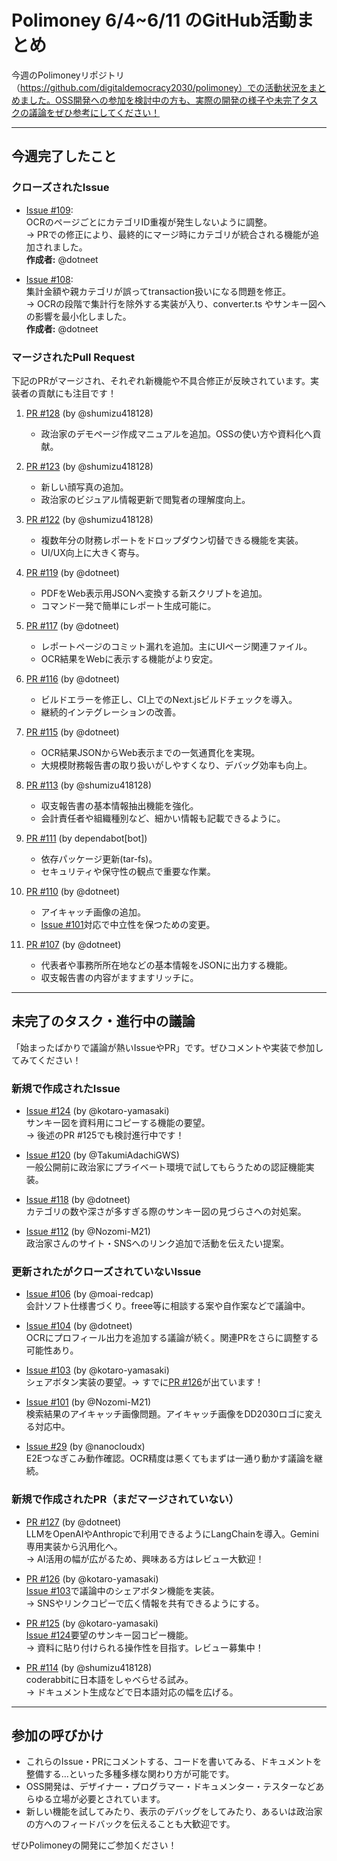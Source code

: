 # Polimoney 6/4~6/11 のGitHub活動まとめ

今週のPolimoneyリポジトリ（https://github.com/digitaldemocracy2030/polimoney）での活動状況をまとめました。OSS開発への参加を検討中の方も、実際の開発の様子や未完了タスクの議論をぜひ参考にしてください！

---

## 今週完了したこと

### クローズされたIssue

- [Issue #109](https://github.com/digitaldemocracy2030/polimoney/issues/109):  
  OCRのページごとにカテゴリID重複が発生しないように調整。  
  → PRでの修正により、最終的にマージ時にカテゴリが統合される機能が追加されました。  
  **作成者:** @dotneet

- [Issue #108](https://github.com/digitaldemocracy2030/polimoney/issues/108):  
  集計金額や親カテゴリが誤ってtransaction扱いになる問題を修正。  
  → OCRの段階で集計行を除外する実装が入り、converter.ts やサンキー図への影響を最小化しました。  
  **作成者:** @dotneet

### マージされたPull Request

下記のPRがマージされ、それぞれ新機能や不具合修正が反映されています。実装者の貢献にも注目です！

1. [PR #128](https://github.com/digitaldemocracy2030/polimoney/pull/128) (by @shumizu418128)  
   - 政治家のデモページ作成マニュアルを追加。OSSの使い方や資料化へ貢献。

2. [PR #123](https://github.com/digitaldemocracy2030/polimoney/pull/123) (by @shumizu418128)  
   - 新しい顔写真の追加。  
   - 政治家のビジュアル情報更新で閲覧者の理解度向上。

3. [PR #122](https://github.com/digitaldemocracy2030/polimoney/pull/122) (by @shumizu418128)  
   - 複数年分の財務レポートをドロップダウン切替できる機能を実装。  
   - UI/UX向上に大きく寄与。

4. [PR #119](https://github.com/digitaldemocracy2030/polimoney/pull/119) (by @dotneet)  
   - PDFをWeb表示用JSONへ変換する新スクリプトを追加。  
   - コマンド一発で簡単にレポート生成可能に。

5. [PR #117](https://github.com/digitaldemocracy2030/polimoney/pull/117) (by @dotneet)  
   - レポートページのコミット漏れを追加。主にUIページ関連ファイル。  
   - OCR結果をWebに表示する機能がより安定。

6. [PR #116](https://github.com/digitaldemocracy2030/polimoney/pull/116) (by @dotneet)  
   - ビルドエラーを修正し、CI上でのNext.jsビルドチェックを導入。  
   - 継続的インテグレーションの改善。

7. [PR #115](https://github.com/digitaldemocracy2030/polimoney/pull/115) (by @dotneet)  
   - OCR結果JSONからWeb表示までの一気通貫化を実現。  
   - 大規模財務報告書の取り扱いがしやすくなり、デバッグ効率も向上。

8. [PR #113](https://github.com/digitaldemocracy2030/polimoney/pull/113) (by @shumizu418128)  
   - 収支報告書の基本情報抽出機能を強化。  
   - 会計責任者や組織種別など、細かい情報も記載できるように。

9. [PR #111](https://github.com/digitaldemocracy2030/polimoney/pull/111) (by dependabot[bot])  
   - 依存パッケージ更新(tar-fs)。  
   - セキュリティや保守性の観点で重要な作業。

10. [PR #110](https://github.com/digitaldemocracy2030/polimoney/pull/110) (by @dotneet)  
    - アイキャッチ画像の追加。  
    - [Issue #101](https://github.com/digitaldemocracy2030/polimoney/issues/101)対応で中立性を保つための変更。

11. [PR #107](https://github.com/digitaldemocracy2030/polimoney/pull/107) (by @dotneet)  
    - 代表者や事務所所在地などの基本情報をJSONに出力する機能。  
    - 収支報告書の内容がますますリッチに。

---

## 未完了のタスク・進行中の議論

「始まったばかりで議論が熱いIssueやPR」です。ぜひコメントや実装で参加してみてください！

### 新規で作成されたIssue

- [Issue #124](https://github.com/digitaldemocracy2030/polimoney/issues/124) (by @kotaro-yamasaki)  
  サンキー図を資料用にコピーする機能の要望。  
  → 後述のPR #125でも検討進行中です！

- [Issue #120](https://github.com/digitaldemocracy2030/polimoney/issues/120) (by @TakumiAdachiGWS)  
  一般公開前に政治家にプライベート環境で試してもらうための認証機能実装。

- [Issue #118](https://github.com/digitaldemocracy2030/polimoney/issues/118) (by @dotneet)  
  カテゴリの数や深さが多すぎる際のサンキー図の見づらさへの対処案。

- [Issue #112](https://github.com/digitaldemocracy2030/polimoney/issues/112) (by @Nozomi-M21)  
  政治家さんのサイト・SNSへのリンク追加で活動を伝えたい提案。

### 更新されたがクローズされていないIssue

- [Issue #106](https://github.com/digitaldemocracy2030/polimoney/issues/106) (by @moai-redcap)  
  会計ソフト仕様書づくり。freee等に相談する案や自作案などで議論中。

- [Issue #104](https://github.com/digitaldemocracy2030/polimoney/issues/104) (by @dotneet)  
  OCRにプロフィール出力を追加する議論が続く。関連PRをさらに調整する可能性あり。

- [Issue #103](https://github.com/digitaldemocracy2030/polimoney/issues/103) (by @kotaro-yamasaki)  
  シェアボタン実装の要望。→ すでに[PR #126](https://github.com/digitaldemocracy2030/polimoney/pull/126)が出ています！

- [Issue #101](https://github.com/digitaldemocracy2030/polimoney/issues/101) (by @Nozomi-M21)  
  検索結果のアイキャッチ画像問題。アイキャッチ画像をDD2030ロゴに変える対応中。

- [Issue #29](https://github.com/digitaldemocracy2030/polimoney/issues/29) (by @nanocloudx)  
  E2Eつなぎこみ動作確認。OCR精度は悪くてもまずは一通り動かす議論を継続。

### 新規で作成されたPR（まだマージされていない）

- [PR #127](https://github.com/digitaldemocracy2030/polimoney/pull/127) (by @dotneet)  
  LLMをOpenAIやAnthropicで利用できるようにLangChainを導入。Gemini専用実装から汎用化へ。  
  → AI活用の幅が広がるため、興味ある方はレビュー大歓迎！

- [PR #126](https://github.com/digitaldemocracy2030/polimoney/pull/126) (by @kotaro-yamasaki)  
  [Issue #103](https://github.com/digitaldemocracy2030/polimoney/issues/103)で議論中のシェアボタン機能を実装。  
  → SNSやリンクコピーで広く情報を共有できるようにする。

- [PR #125](https://github.com/digitaldemocracy2030/polimoney/pull/125) (by @kotaro-yamasaki)  
  [Issue #124](https://github.com/digitaldemocracy2030/polimoney/issues/124)要望のサンキー図コピー機能。  
  → 資料に貼り付けられる操作性を目指す。レビュー募集中！

- [PR #114](https://github.com/digitaldemocracy2030/polimoney/pull/114) (by @shumizu418128)  
  coderabbitに日本語をしゃべらせる試み。  
  → ドキュメント生成などで日本語対応の幅を広げる。

---

## 参加の呼びかけ

- これらのIssue・PRにコメントする、コードを書いてみる、ドキュメントを整備する…といった多種多様な関わり方が可能です。
- OSS開発は、デザイナー・プログラマー・ドキュメンター・テスターなどあらゆる立場が必要とされています。  
- 新しい機能を試してみたり、表示のデバッグをしてみたり、あるいは政治家の方へのフィードバックを伝えることも大歓迎です。  

ぜひPolimoneyの開発にご参加ください！  